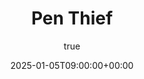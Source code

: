 ---
title: "Pen Thief"
date: 2025-01-05T09:00:00+00:00
description: Introduction to Sample Post
hero: images/pincherx100.jpg
author:
  image: /images/sharwin_portrait.jpg
menu:
  sidebar:
    name: Pen Thief
    identifier: pen-thief
    weight: 11
tags: ["Basic", "Multi-lingual"]
categories: ["Basic"]
---